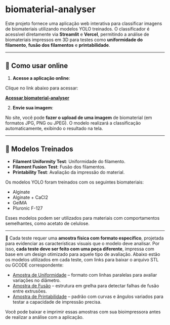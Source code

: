 # biomaterial-analyser

Este projeto fornece uma aplicação web interativa para classificar imagens de biomateriais utilizando modelos YOLO treinados. O classificador é acessível diretamente via **Streamlit** e **Vercel**, permitindo a análise de biomateriais impressos em 3D para testes como **uniformidade do filamento**, **fusão dos filamentos** e **printabilidade**.

---

## 🚀 Como usar online

1. **Acesse a aplicação online**:

Clique no link abaixo para acessar:

[**Acessar biomaterial-analyser**](https://biomaterial-classifier.streamlit.app/)

2. **Envie sua imagem**:

No site, você pode **fazer o upload de uma imagem** de biomaterial (em formatos JPG, PNG ou JPEG). O modelo realizará a classificação automaticamente, exibindo o resultado na tela.

---

## 🧠 Modelos Treinados

- **Filament Uniformity Test**: Uniformidade do filamento.
- **Filament Fusion Test**: Fusão dos filamentos.
- **Printability Test**: Avaliação da impressão do material.

Os modelos YOLO foram treinados com os seguintes biomateriais:

- Alginate
- Alginate + CaCl2
- GelMA
- Pluronic F-127

Esses modelos podem ser utilizados para materiais com comportamentos semelhantes, como acetato de celulose.

---

📐 Cada teste requer uma **amostra física com formato específico**, projetada para evidenciar as características visuais que o modelo deve analisar. Por isso, **cada teste deve ser feito com uma peça diferente**, impressa com base em um design otimizado para aquele tipo de avaliação. Abaixo estão os modelos utilizados em cada teste, com links para baixar o arquivo STL ou GCODE correspondente:

- [Amostra de Uniformidade](https://drive.google.com/your-uniformity-link) – formato com linhas paralelas para avaliar variações no diâmetro.
- [Amostra de Fusão](https://drive.google.com/your-fusion-link) – estrutura em grelha para detectar falhas de fusão entre extrusões.
- [Amostra de Printabilidade](https://drive.google.com/your-printability-link) – padrão com curvas e ângulos variados para testar a capacidade de impressão precisa.

Você pode baixar e imprimir essas amostras com sua bioimpressora antes de realizar a análise com a aplicação.


